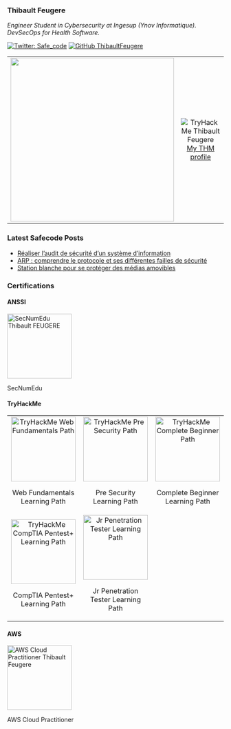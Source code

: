 ### Thibault Feugere

<p><em>Engineer Student in Cybersecurity at Ingesup (Ynov Informatique). DevSecOps for Health Software.</em></p>

[![Twitter: Safe_code](https://img.shields.io/twitter/follow/Safe_code?style=flat-square)](https://twitter.com/Safe_code)
[![GitHub ThibaultFeugere](https://img.shields.io/github/followers/ThibaultFeugere?label=follow%20github&style=flat-square)](https://github.com/ThibaultFeugere)
  
<table>
<tr>
  <td align="center">
    <img src="https://github-readme-stats.vercel.app/api?username=ThibaultFeugere&count_private=true&show_icons=true&theme=dark" width="380">
  </td>
  <td align="center">
    <img src="https://tryhackme-badges.s3.amazonaws.com/thibaultfeugere.png" alt="TryHackMe Thibault Feugere">
    <br>
    <a href="https://tryhackme.com/p/thibaultfeugere" target="_blank" alt="Thibault FEUGERE TryHackMe Profile Link">My THM profile</a>
  </td>
</tr>
</table>

<h3>Latest Safecode Posts</h3>
    <ul>
      <li><a href="https://safecode.fr/realiser-audit-securite-systeme-information/" target="_blank">Réaliser l’audit de sécurité d’un système d’information</a></li>
      <li><a href="https://safecode.fr/arp-comprendre-protocole-failles-securite/" target="_blank">ARP : comprendre le protocole et ses différentes failles de sécurité</a></li>
      <li><a href="https://safecode.fr/creer-station-blanche-proteger-medias-amovibles/" target="_blank">Station blanche pour se protéger des médias amovibles</a></li>
    </ul>
<h3>Certifications</h3>

<h4>ANSSI</h4>

<img src="https://user-images.githubusercontent.com/32579584/227781524-37d5233e-abc2-46aa-ae7c-b82f7a956445.png" width="150" alt="SecNumEdu Thibault FEUGERE">
<p>SecNumEdu</p>

<h4>TryHackMe</h4>

<table>
<tr>
  <td align="center">
    <img src="https://user-images.githubusercontent.com/32579584/231812839-eb12f350-158d-4b21-900c-a9f0723bbc61.png" width="150" alt="TryHackMe Web Fundamentals Path">
    <p>Web Fundamentals Learning Path</p>
  </td>
  <td align="center">
    <img src="https://user-images.githubusercontent.com/32579584/231786836-e18d0d44-ff93-4332-8487-e55d3d129905.png" width="150" alt="TryHackMe Pre Security Path">
    <p>Pre Security Learning Path</p>
  </td>
  <td align="center">
    <img src="https://user-images.githubusercontent.com/32579584/228762700-f8a9dbed-5d7b-46be-84e2-dd6070034178.png" width="150" alt="TryHackMe Complete Beginner Path">
    <p>Complete Beginner Learning Path</p>
  </td>
</tr>
<tr>
  <td align="center">
    <img src="https://user-images.githubusercontent.com/32579584/229354864-6494e467-e954-470a-bf52-917f3ba8a9a4.png" width="150" alt="TryHackMe CompTIA Pentest+ Learning Path">
    <p>CompTIA Pentest+ Learning Path</p>
  </td>
  <td align="center">
    <img src="https://user-images.githubusercontent.com/32579584/233845738-d3690316-8ab5-444a-b948-26e0cedc6a39.png" width="150" alt="Jr Penetration Tester Learning Path">
    <p>Jr Penetration Tester Learning Path</p>
  </td>
</tr>
</table>

<h4>AWS</h4>

<img src="https://user-images.githubusercontent.com/32579584/226136143-4994c1aa-c22a-4bd8-b289-f3296927ccea.png" width="150" alt="AWS Cloud Practitioner Thibault Feugere">
<p>AWS Cloud Practitioner</p>
